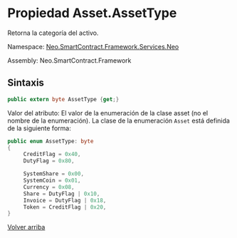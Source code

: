 # Propiedad Asset.AssetType

Retorna la categoría del activo.

Namespace: [Neo.SmartContract.Framework.Services.Neo](../../neo.md)

Assembly: Neo.SmartContract.Framework

## Sintaxis

```c#
public extern byte AssetType {get;}
```

Valor del atributo: El valor de la enumeración de la clase asset (no el nombre de la enumeración). La clase de la enumeración `Asset` está definida de la siguiente forma:

```c#
public enum AssetType: byte
{
     CreditFlag = 0x40,
     DutyFlag = 0x80,

     SystemShare = 0x00,
     SystemCoin = 0x01,
     Currency = 0x08,
     Share = DutyFlag | 0x10,
     Invoice = DutyFlag | 0x18,
     Token = CreditFlag | 0x20,
}
```



[Volver arriba](../Asset.md)
